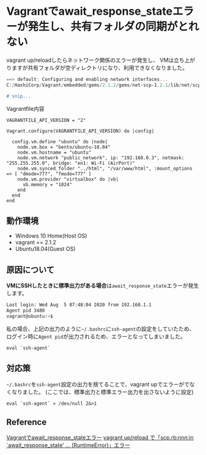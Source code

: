 # Vagrantでawait_response_stateエラーが発生し、共有フォルダの同期がとれない

vagrant up/reloadしたらネットワーク関係のエラーが発生し、
VMは立ち上がりますが共有フォルダが空ディレクトリになり、利用できなくなりました。

```powershell
==> default: Configuring and enabling network interfaces...
C:/HashiCorp/Vagrant/embedded/gems/2.1.2/gems/net-scp-1.2.1/lib/net/scp.rb:398:in `await_response_state': Agent pid 1839 (RuntimeError)

# snip...
```

Vagrantfile内容

```ruby:Vagrantfile
VAGRANTFILE_API_VERSION = "2"

Vagrant.configure(VAGRANTFILE_API_VERSION) do |config|
  
  config.vm.define "ubuntu" do |node|
    node.vm.box = "bento/ubuntu-18.04"
    node.vm.hostname = "ubuntu"
    node.vm.network "public_network", ip: "192.168.0.3", netmask: "255.255.255.0", bridge: "en1: Wi-Fi (AirPort)"
    node.vm.synced_folder "../html", "/var/www/html", :mount_options => [ "dmode=777", "fmode=777" ]
    node.vm.provider "virtualbox" do |vb|
      vb.memory = "1024"
    end
  end
end
```

## 動作環境

- Windows 10 Home(Host OS)
- vagrant == 2.1.2
- Ubuntu18.04(Guest OS)

## 原因について

**VMにSSHしたときに標準出力がある場合**は`await_response_state`エラーが発生します。

```bash
Last login: Wed Aug  5 07:48:04 2020 from 192.168.1.1
Agent pid 3480
vagrant@ubuntu:~$
```

私の場合、上記の出力のように`~/.bashrc`に`ssh-agent`の設定をしていたため、
ログイン時に`Agent pid`が出力されるため、エラーとなってしまいました。

```bash:~/.bashrc
eval `ssh-agent`
```

## 対応策

`~/.bashrc`を`ssh-agent`設定の出力を捨てることで、vagrant upでエラーがでなくなりました。
(ここでは、標準出力と標準エラー出力を出さないように設定)

```bash:~/.bashrc
eval `ssh-agent` > /dev/null 2&>1
```

## Reference

[Vagrantでawait_response_stateエラー](https://blog.freedom-man.com/vagrant-await_response_state)
[vagrant up/reload で「scp.rb:nnn:in `await_response_state' ... (RuntimeError)」エラー](http://les-r-pan.hatenablog.jp/entry/2017/09/04/105455)
